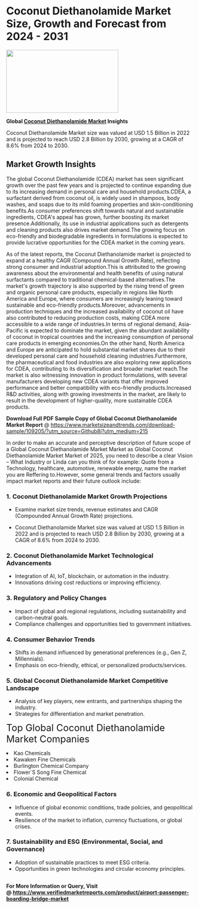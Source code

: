 <H1>Coconut Diethanolamide Market Size, Growth and Forecast from 2024 - 2031</H1><img class="aligncenter size-medium wp-image-584254" src="https://thirdeyenews.in/wp-content/uploads/2024/09/Global-Market-Research-300x168.jpeg" alt="" width="300" height="168" /><p><strong>Global&nbsp;<a href="https://www.marketsizeandtrends.com/download-sample/109205/?utm_source=Github8j?utm_medium=215">Coconut Diethanolamide Market</a> Insights</strong></p><p>Coconut Diethanolamide Market size was valued at USD 1.5 Billion in 2022 and is projected to reach USD 2.8 Billion by 2030, growing at a CAGR of 8.6% from 2024 to 2030.</p><p><h2>Market Growth Insights</h2> <p>The global Coconut Diethanolamide (CDEA) market has seen significant growth over the past few years and is projected to continue expanding due to its increasing demand in personal care and household products.CDEA, a surfactant derived from coconut oil, is widely used in shampoos, body washes, and soaps due to its mild foaming properties and skin-conditioning benefits.As consumer preferences shift towards natural and sustainable ingredients, CDEA's appeal has grown, further boosting its market presence.Additionally, its use in industrial applications such as detergents and cleaning products also drives market demand.The growing focus on eco-friendly and biodegradable ingredients in formulations is expected to provide lucrative opportunities for the CDEA market in the coming years.</p> <p>As of the latest reports, the Coconut Diethanolamide market is projected to expand at a healthy CAGR (Compound Annual Growth Rate), reflecting strong consumer and industrial adoption.This is attributed to the growing awareness about the environmental and health benefits of using natural surfactants compared to traditional chemical-based alternatives.The market's growth trajectory is also supported by the rising trend of green and organic personal care products, especially in regions like North America and Europe, where consumers are increasingly leaning toward sustainable and eco-friendly products.Moreover, advancements in production techniques and the increased availability of coconut oil have also contributed to reducing production costs, making CDEA more accessible to a wide range of industries.In terms of regional demand, Asia-Pacific is expected to dominate the market, given the abundant availability of coconut in tropical countries and the increasing consumption of personal care products in emerging economies.On the other hand, North America and Europe are anticipated to hold substantial market shares due to their developed personal care and household cleaning industries.Furthermore, the pharmaceutical and food industries are also exploring new applications for CDEA, contributing to its diversification and broader market reach.The market is also witnessing innovation in product formulations, with several manufacturers developing new CDEA variants that offer improved performance and better compatibility with eco-friendly products.Increased R&D activities, along with growing investments in the market, are likely to result in the development of higher-quality, more sustainable CDEA products.<p><span class=""><strong>Download Full PDF Sample Copy of Global Coconut Diethanolamide Market Report</strong> @ <a href="https://www.marketsizeandtrends.com/download-sample/109205/?utm_source=Github8j?utm_medium=215" target="_blank">https://www.marketsizeandtrends.com/download-sample/109205/?utm_source=Github8j?utm_medium=215</a></span></p><p>In order to make an accurate and perceptive description of future scope of a Global&nbsp;Coconut Diethanolamide Market Market as Global&nbsp;Coconut Diethanolamide Market Market of 2025, you need to describe a clear Vision &ndash; What Industry or Linda can you think of for example: Quote from a Technology, healthcare, automotive, renewable energy, name the market you are Reffering to.However, some general trends and factors usually impact market reports and their future outlook include:</p><h3>1.&nbsp;<strong>Coconut Diethanolamide Market Growth Projections</strong></h3><ul><li>Examine market size trends, revenue estimates and CAGR (Compounded Annual Growth Rate) projections.</li><li><p>Coconut Diethanolamide Market size was valued at USD 1.5 Billion in 2022 and is projected to reach USD 2.8 Billion by 2030, growing at a CAGR of 8.6% from 2024 to 2030.</p></li></ul><h3>2.&nbsp;<strong>Coconut Diethanolamide Market Technological Advancements</strong></h3><ul><li>Integration of AI, IoT, blockchain, or automation in the industry.</li><li>Innovations driving cost reductions or improving efficiency.</li></ul><h3>3.&nbsp;<strong>Regulatory and Policy Changes</strong></h3><ul><li>Impact of global and regional regulations, including sustainability and carbon-neutral goals.</li><li>Compliance challenges and opportunities tied to government initiatives.</li></ul><h3>4.&nbsp;<strong>Consumer Behavior Trends</strong></h3><ul><li>Shifts in demand influenced by generational preferences (e.g., Gen Z, Millennials).</li><li>Emphasis on eco-friendly, ethical, or personalized products/services.</li></ul><h3>5.&nbsp;<strong>Global Coconut Diethanolamide Market Competitive Landscape</strong></h3><ul><li>Analysis of key players, new entrants, and partnerships shaping the industry.</li><li>Strategies for differentiation and market penetration.</li></ul><p data-pm-slice="1 1 []"><span style="color: inherit; font-family: inherit; font-size: 25px;">Top Global Coconut Diethanolamide Market Companies</span></p><div class="" data-test-id=""><p><li>Kao Chemicals</li><li> Kawaken Fine Chemicals</li><li> Burlington Chemical Company</li><li> Flower`S Song Fine Chemical</li><li> Colonial Chemical</li></p></div><h3>6.&nbsp;<strong>Economic and Geopolitical Factors</strong></h3><ul><li>Influence of global economic conditions, trade policies, and geopolitical events.</li><li>Resilience of the market to inflation, currency fluctuations, or global crises.</li></ul><h3>7.&nbsp;<strong>Sustainability and ESG (Environmental, Social, and Governance)</strong></h3><ul><li>Adoption of sustainable practices to meet ESG criteria.</li><li>Opportunities in green technologies and circular economy principles.</li></ul><h2><strong style="font-size: 14px;">For More Information or Query, Visit @&nbsp;</strong><a style="background-color: #ffffff; font-size: 14px;" href="https://www.marketsizeandtrends.com/report/coconut-diethanolamide-market/" target="_blank">https://www.verifiedmarketreports.com/product/airport-passenger-boarding-bridge-market</a></h2>